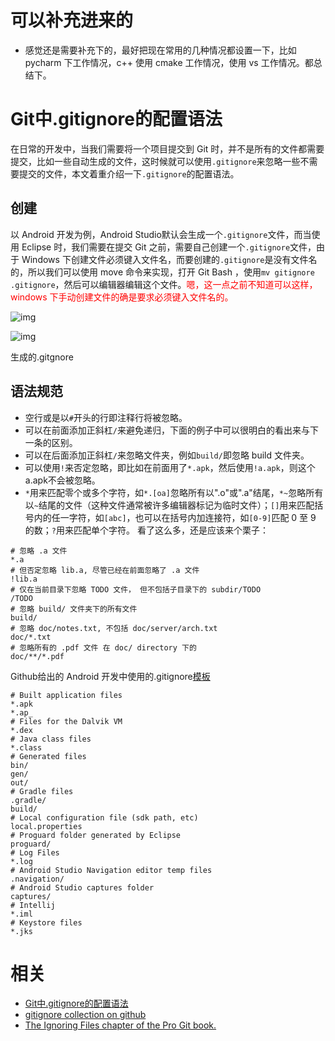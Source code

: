 
# 可以补充进来的

- 感觉还是需要补充下的，最好把现在常用的几种情况都设置一下，比如 pycharm 下工作情况，c++ 使用 cmake 工作情况，使用 vs 工作情况。都总结下。

# Git中.gitignore的配置语法


在日常的开发中，当我们需要将一个项目提交到 Git 时，并不是所有的文件都需要提交，比如一些自动生成的文件，这时候就可以使用`.gitignore`来忽略一些不需要提交的文件，本文着重介绍一下`.gitignore`的配置语法。

## 创建

以 Android 开发为例，Android Studio默认会生成一个`.gitignore`文件，而当使用 Eclipse 时，我们需要在提交 Git 之前，需要自己创建一个`.gitignore`文件，由于 Windows 下创建文件必须键入文件名，而要创建的`.gitignore`是没有文件名的，所以我们可以使用 move 命令来实现，打开 Git Bash ，使用`mv gitignore .gitignore`，然后可以编辑器编辑这个文件。<span style="color:red;">嗯，这一点之前不知道可以这样，windows 下手动创建文件的确是要求必须键入文件名的。</span>



![img](https:////upload-images.jianshu.io/upload_images/435109-70ca75e1d01dd1b0.png?imageMogr2/auto-orient/strip%7CimageView2/2/w/563/format/webp)



![img](https:////upload-images.jianshu.io/upload_images/435109-1b084fe86f0500d7.png?imageMogr2/auto-orient/strip%7CimageView2/2/w/578/format/webp)

生成的.gitgnore

## 语法规范

- 空行或是以`#`开头的行即注释行将被忽略。
- 可以在前面添加正斜杠`/`来避免递归，下面的例子中可以很明白的看出来与下一条的区别。
- 可以在后面添加正斜杠`/`来忽略文件夹，例如`build/`即忽略 build 文件夹。
- 可以使用`!`来否定忽略，即比如在前面用了`*.apk`，然后使用`!a.apk`，则这个 a.apk不会被忽略。
-  `*`用来匹配零个或多个字符，如`*.[oa]`忽略所有以".o"或".a"结尾，`*~`忽略所有以`~`结尾的文件（这种文件通常被许多编辑器标记为临时文件）；`[]`用来匹配括号内的任一字符，如`[abc]`，也可以在括号内加连接符，如`[0-9]`匹配 0 至 9 的数；`?`用来匹配单个字符。
   看了这么多，还是应该来个栗子：

```
# 忽略 .a 文件
*.a
# 但否定忽略 lib.a, 尽管已经在前面忽略了 .a 文件
!lib.a
# 仅在当前目录下忽略 TODO 文件， 但不包括子目录下的 subdir/TODO
/TODO
# 忽略 build/ 文件夹下的所有文件
build/
# 忽略 doc/notes.txt, 不包括 doc/server/arch.txt
doc/*.txt
# 忽略所有的 .pdf 文件 在 doc/ directory 下的
doc/**/*.pdf
```

Github给出的 Android 开发中使用的.gitignore[模板](https://link.jianshu.com?t=https://github.com/github/gitignore/blob/master/Android.gitignore)

```
# Built application files
*.apk
*.ap_
# Files for the Dalvik VM
*.dex
# Java class files
*.class
# Generated files
bin/
gen/
out/
# Gradle files
.gradle/
build/
# Local configuration file (sdk path, etc)
local.properties
# Proguard folder generated by Eclipse
proguard/
# Log Files
*.log
# Android Studio Navigation editor temp files
.navigation/
# Android Studio captures folder
captures/
# Intellij
*.iml
# Keystore files
*.jks
```

# 相关


- [Git中.gitignore的配置语法](https://www.jianshu.com/p/ea6341224e89)
- [gitignore collection on github](https://link.jianshu.com?t=https://github.com/github/gitignore)
-  [The Ignoring Files chapter of the Pro Git book.](https://link.jianshu.com?t=https://git-scm.com/book/en/v2/Git-Basics-Recording-Changes-to-the-Repository#Ignoring-Files)
